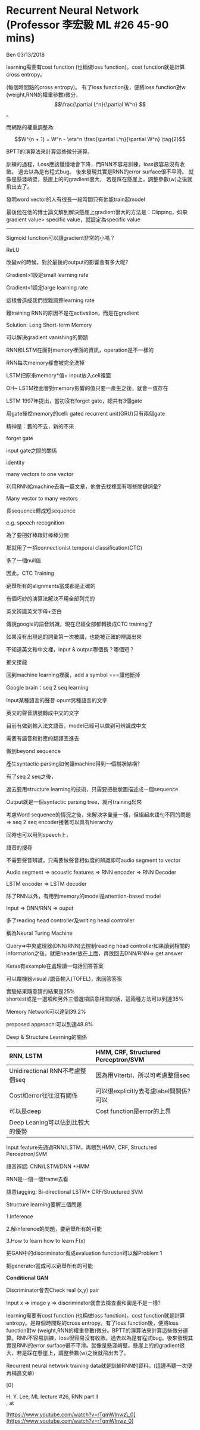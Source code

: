 # Recurrent Neural Network \(Professor 李宏毅 ML \#26 45-90 mins\)

Ben 03/13/2018

learning需要有cost function \(也稱做loss function\)。cost function就是計算cross entropy。

\(每個時間點的cross entropy\)。 有了loss function後，便將loss function對w \(weight,RNN的權重參數\)微分，$$\frac{\partial L^n}{\partial W^n} $$。

而網路的權重調整為:

$$W^{n + 1} = W^n - \eta^n \frac{\partial L^n}{\partial W^n} \tag{2}$$

BPTT的演算法來計算這些微分運算。

訓練的過程，Loss應該慢慢地會下降，而RNN不容易訓練，loss很容易沒有收斂。 過去以為是有程式bug。 後來發現其實是RNN的error surface很不平滑。 就像是懸涯峭壁，懸崖上的的gradient很大， 若是踩在懸崖上，調整參數\(w\)之後就飛出去了。

發明word vector的人有很長一段時間只有他能train起model

最後他在他的博士論文解到解決懸崖上gradient很大的方法是：Clipping，如果gradient value&gt; specific value，就設定為specific value

---

Sigmoid function可以讓gradient非常的小嗎？

ReLU

改變w的時候，對於最後的output的影響會有多大呢?

Gradient&gt;1設定small learning rate

Gradient&lt;1設定large learning rate

這樣會造成我們很難調整learning rate

難training RNN的原因不是在activation，而是在gradient

Solution: Long Short-term Memory

可以解決gradient vanishing的問題

RNN和LSTM在面對memory裡面的資訊，operation是不一樣的

RNN每次memory都會被完全洗掉

LSTM把原來memory\*值+ input放入cell裡面

OH~ LSTM裡面會對memory影響的值只要一產生之後，就會一值存在

LSTM 1997年提出，當初沒有forget gate，總共有3個gate

用gate操控memory的cell: gated recurrent unit\(GRU\)只有兩個gate

精神是：舊的不去，新的不來

forget gate

input gate之間的關係

identity

many vectors to one vector

利用RNN給machine去看一篇文章，他會去找裡面有哪些關鍵詞彙?

Many vector to many vectors

長sequence轉成短sequence

e.g. speech recognition

為了要把好棒跟好棒棒分開

那就用了一招connectionist temporal classification\(CTC\)

多了一個null值

因此，CTC Training

窮舉所有的alignments當成都是正確的

有個巧妙的演算法解決不用全部列完的

英文辨識英文字母+空白

傳說google的語音辨識，現在已經全部都轉換成CTC training了

如果沒有出現過的詞彙第一次被講，也能被正確的辨識出來

不知道英文和中文裡，input & output哪個長？哪個短？

推文接龍

回到machine learning裡面，add a symbol ===讓他斷掉

Google brain：seq 2 seq learning

Input某種語言的聲音 opunt另種語言的文字

英文的聲音訊號轉成中文的文字

目前有做到輸入法文語音，model已經可以做到可辨識成中文

需要有語音和對應的翻譯丟進去

做到beyond sequence

產生syntactic parsing如何讓machine得到一個樹狀結構?

有了seq 2 seq之後，

過去要用structure learning的技術，只需要把樹狀圖描述成一個sequence

Output就是一個syntactic parsing tree，就可training起來

考慮Word sequence的情況之後，來解決字彙量一樣，但組起來語句不同的問題=&gt; seq 2 seq encoder接著可以具有hierarchy

同時也可以用到speech上，

語音的搜尋

不需要聲音辨識，只需要做聲音相似度的辨識即可audio segment to vector

Audio segment =&gt; acoustic features =&gt; RNN encoder =&gt; RNN Decoder

LSTM encoder =&gt; LSTM decoder

除了RNN以外，有用到memory的model是attention-based model

Input =&gt; DNN/RNN =&gt; ouput

多了reading head controller及writing head controller

稱為Neural Turing Machine

Query=&gt;中央處理器\(DNN/RNN\)去控制reading head controller如果讀到相關的information之後，就把header放在上面，再放回去DNN/RNN=&gt; get answer

Keras有example在處理讀一句話回答答案

可以餵機器visual /語音輸入\(TOFEL\)，來回答答案

實驗結果隨意猜的結果是25%  
 shortest或是一選項和另外三個選項語意相關的話，這兩種方法可以到達35%

Memory Network可以達到39.2%

proposed approach:可以到達48.8%

Deep & Structure Learning的關係

| RNN, LSTM | HMM, CRF, Structured Perceptron/SVM |
| :--- | :--- |
| Unidirectional RNN不考慮整個seq | 因為用Viterbi，所以可考慮整個seq |
| Cost和error往往沒有關係 | 可以很explicitly去考慮label間關係?可以 |
| 可以是deep | Cost function是error的上界 |
| Deep Leaning可以佔到比較大的優勢 |  |

Input feature先通過RNN/LSTM，再餵到HMM, CRF, Structured Perceptron/SVM

語音辨認: CNN/LSTM/DNN +HMM

RNN是一個一個frame去看

語意tagging: Bi-directional LSTM+ CRF/Structured SVM

Structure learning要解三個問題

1.Inference

2.解inference的問題，要窮舉所有的可能

3.How to learn how to learn F\(x\)

把GAN中的discriminator看成evaluation function可以解Problem 1

把generator當成可以窮舉所有的可能

**Conditional GAN**

Discriminator會去Check real \(x,y\) pair

Input x =&gt; image y =&gt; discriminator就會去檢查畫和圖是不是一樣?

learning需要有cost function \(也稱做loss function\)。cost function就是計算entropy。是每個時間點的cross entropy。有了loss function後，便將loss function對w \(weight,RNN的權重參數\)微分。BPTT的演算法來計算這些微分運算。RNN不容易訓練，loss很容易沒有收斂。過去以為是有程式bug。後來發現其實是RNN的error surface很不平滑。就像是懸涯峭壁，懸崖上的的gradient很大，若是踩在懸崖上，調整參數\(w\)之後就飛出去了。

Recurrent neural network training data就是訓練RNN的資料。\(這邊再聽一次便再補進文章\)

\[0\]

H. Y. Lee, ML lecture \#26, RNN part II  
, at

[https://www.youtube.com/watch?v=rTqmWlnwz\_0](https://www.youtube.com/watch?v=rTqmWlnwz_0)

